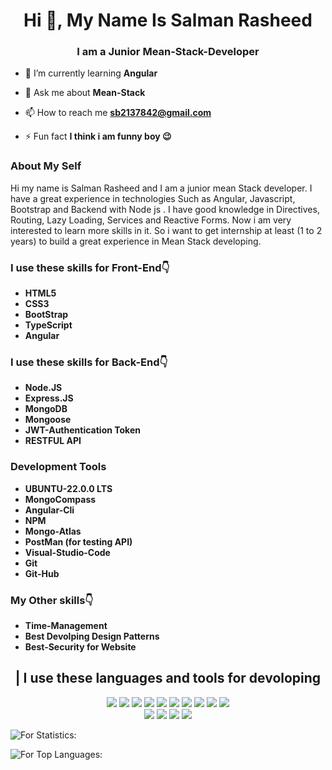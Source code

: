 <h1 align="center">Hi 👋, My Name Is Salman Rasheed</h1>
<h3 align="center">I am a Junior Mean-Stack-Developer</h3>


- 🌱 I’m currently learning **Angular**

- 💬 Ask me about **Mean-Stack**

- 📫 How to reach me **sb2137842@gmail.com**

- ⚡ Fun fact **I think i am funny boy 😉**

<h3>About My Self</h3>
<p>
Hi my name is Salman Rasheed and I am a junior mean Stack developer. I have a great experience in technologies Such as Angular, Javascript, Bootstrap and Backend with Node js . I have good knowledge in  Directives, Routing, Lazy Loading, Services and Reactive Forms. Now i am very interested to learn more skills in it. So i want to get internship at least (1 to 2 years) to build a great experience in Mean Stack developing.
</p>

<h3>I use these skills for Front-End👇</h3>

- **HTML5**
- **CSS3**
- **BootStrap**
- **TypeScript**
- **Angular**

<h3>I use these skills for Back-End👇</h3>

- **Node.JS**
- **Express.JS**
- **MongoDB**
- **Mongoose**
- **JWT-Authentication Token**
- **RESTFUL API**

<h3>Development Tools</h3>

- **UBUNTU-22.0.0 LTS**
- **MongoCompass**
- **Angular-Cli**
- **NPM**
- **Mongo-Atlas**
- **PostMan (for testing API)**
- **Visual-Studio-Code**
- **Git**
- **Git-Hub**

<h3>My Other skills👇</h3>

- **Time-Management**
- **Best Devolping Design Patterns**
- **Best-Security for Website**

<h2 align="center">| I use these languages and tools for devoloping</h2>
 
<p align="center" ><img src="https://img.shields.io/badge/-HTML-e34f26?logo=html5&logoColor=fff"> <img src="https://img.shields.io/badge/-CSS-1572B6?logo=css3&logoColor=fff"> <img src="https://img.shields.io/badge/-JavaScript-F7DF1E?logo=javascript&logoColor=fff"> <img src="https://img.shields.io/badge/-BootStrap-7952B3?logo=bootstrap&logoColor=fff"> <img src="https://img.shields.io/badge/-Angular-DD0031?logo=angular&logoColor=fff"> <img src="https://img.shields.io/badge/-TypeScript-3178C6?logo=typescript&logoColor=fff"> <img src="https://img.shields.io/badge/-GitHub-181717?logo=github&logoColor=fff"> <img src="https://img.shields.io/badge/-Node.js-339933?logo=node.js&logoColor=fff"> <img src="https://img.shields.io/badge/-Express-000000?logo&ExpresslogoColor=fff"> <img src="https://img.shields.io/badge/-Visual%20Studio%20Code-007ACC?logo=Visual%20Studio%20Code&logoColor=fff"></br> <img src="https://img.shields.io/badge/-Ubuntu-E95420?logo=Ubuntu&logoColor=fff"> <img src="https://img.shields.io/badge/-Postman-FF6C37?logo=Postman&logoColor=fff"> <img src="https://img.shields.io/badge/-Vercel-000000?logo=Vercel&logoColor=fff"> <img src="https://img.shields.io/badge/-MongoDB-47A248?logo=MongoDB&logoColor=fff"></p> 

![For Statistics:](https://github-readme-stats.vercel.app/api?username=WebDevolper1122&count_private=true&show_icons=true&theme=radical)
 

![For Top Languages:](https://github-readme-stats.vercel.app/api/top-langs/?username=WebDevolper1122&show_icons=true&theme=radical)






